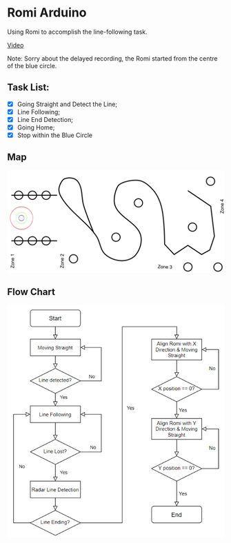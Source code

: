 # Romi Arduino
Using Romi to accomplish the line-following task. 

[Video](https://drive.google.com/open?id=1KFJOX-LMRZ4LEj-RMjIquQ1IABAgHnQY)

Note: Sorry about the delayed recording, the Romi started from the centre of the blue circle.

## Task List:
- [x] Going Straight and Detect the Line;
- [x] Line Following;
- [x] Line End Detection;
- [x] Going Home;
- [x] Stop within the Blue Circle

## Map
![Map](CourseWorMap_90x190cm.jpg)

## Flow Chart
![Flow Chart](Romi_Flow_Chart.png)
